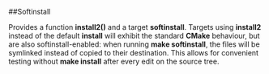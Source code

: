 ##Softinstall

Provides a function __install2()__ and a target __softinstall__. Targets using
__install2__ instead of the default __install__ will exhibit the standard
__CMake__ behaviour, but are also softinstall-enabled: when running __make
softinstall__, the files will be symlinked instead of copied to their
destination. This allows for convenient testing without __make install__ after
every edit on the source tree.
